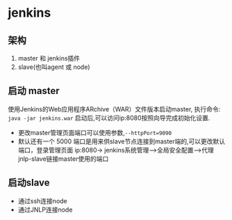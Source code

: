 # jenkins


## 架构

1. master 和 jenkins插件
2. slave(也叫agent 或 node)

## 启动 master

使用Jenkins的Web应用程序ARchive（WAR）文件版本启动master, 执行命令: `java -jar jenkins.war` 启动后,可以访问ip:8080按照向导完成初始化设置.

* 更改master管理页面端口可以使用参数,`--httpPort=9090`
* 默认还有一个 5000 端口是用来供slave节点连接到master端的,可以更改默认端口，登录管理页面 ip:8080-> jenkins系统管理–>全局安全配置–>代理 jnlp-slave链接master使用的端口

## 启动slave

* 通过ssh连接node
* 通过JNLP连接node
